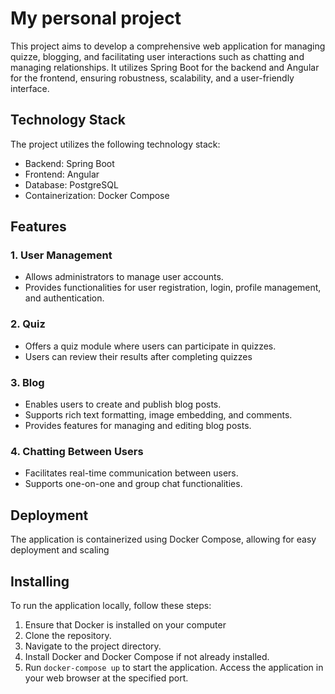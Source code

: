 # My personal project

This project aims to develop a comprehensive web application for managing quizze, blogging, and facilitating user interactions such as chatting and managing relationships. It utilizes Spring Boot for the backend and Angular for the frontend, ensuring robustness, scalability, and a user-friendly interface.

## Technology Stack

The project utilizes the following technology stack:

- Backend: Spring Boot
- Frontend: Angular
- Database: PostgreSQL
- Containerization: Docker Compose

## Features

### 1. User Management
- Allows administrators to manage user accounts.
- Provides functionalities for user registration, login, profile management, and authentication.

### 2. Quiz
- Offers a quiz module where users can participate in quizzes.
- Users can review their results after completing quizzes

### 3. Blog
- Enables users to create and publish blog posts.
- Supports rich text formatting, image embedding, and comments.
- Provides features for managing and editing blog posts.

### 4. Chatting Between Users
- Facilitates real-time communication between users.
- Supports one-on-one and group chat functionalities.

## Deployment

The application is containerized using Docker Compose, allowing for easy deployment and scaling

## Installing

To run the application locally, follow these steps:

1. Ensure that Docker is installed on your computer
2. Clone the repository.
3. Navigate to the project directory.
4. Install Docker and Docker Compose if not already installed.
5. Run `docker-compose up` to start the application.
Access the application in your web browser at the specified port.
